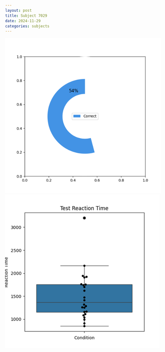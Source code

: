 ```yaml
---
layout: post
title: Subject 7029
date: 2024-11-29
categories: subjects
---
```


![](data/7029/run-14/7029_FN_acc_test.png)
![](data/7029/run-14/7029_FN_rt.png)
